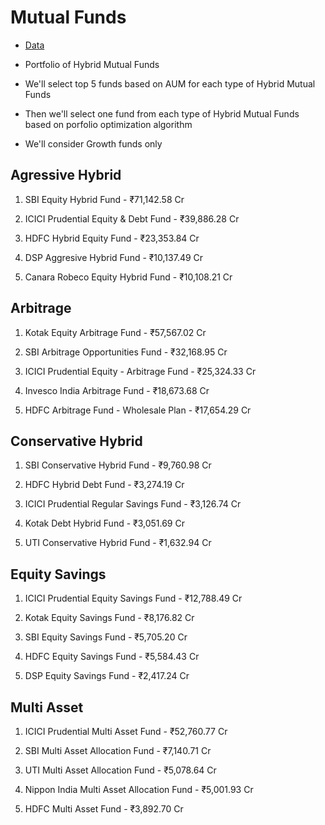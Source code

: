 # Mutual Funds

- [Data](https://www.amfiindia.com/net-asset-value/nav-history)

- Portfolio of Hybrid Mutual Funds
- We'll select top 5 funds based on AUM for each type of Hybrid Mutual Funds
- Then we'll select one fund from each type of Hybrid Mutual Funds based on porfolio optimization algorithm
- We'll consider Growth funds only

## Agressive Hybrid

1. SBI Equity Hybrid Fund - ₹71,142.58 Cr

2. ICICI Prudential Equity & Debt Fund - ₹39,886.28 Cr

3. HDFC Hybrid Equity Fund - ₹23,353.84 Cr

4. DSP Aggresive Hybrid Fund - ₹10,137.49 Cr

5. Canara Robeco Equity Hybrid Fund - ₹10,108.21 Cr

## Arbitrage

1. Kotak Equity Arbitrage Fund - ₹57,567.02 Cr

2. SBI Arbitrage Opportunities Fund - ₹32,168.95 Cr

3. ICICI Prudential Equity - Arbitrage Fund - ₹25,324.33 Cr

4. Invesco India Arbitrage Fund - ₹18,673.68 Cr

5. HDFC Arbitrage Fund - Wholesale Plan - ₹17,654.29 Cr

## Conservative Hybrid

1. SBI Conservative Hybrid Fund - ₹9,760.98 Cr

2. HDFC Hybrid Debt Fund - ₹3,274.19 Cr

3. ICICI Prudential Regular Savings Fund - ₹3,126.74 Cr

4. Kotak Debt Hybrid Fund - ₹3,051.69 Cr

5. UTI Conservative Hybrid Fund - ₹1,632.94 Cr

## Equity Savings

1. ICICI Prudential Equity Savings Fund - ₹12,788.49 Cr

2. Kotak Equity Savings Fund - ₹8,176.82 Cr

3. SBI Equity Savings Fund - ₹5,705.20 Cr

4. HDFC Equity Savings Fund - ₹5,584.43 Cr

5. DSP Equity Savings Fund - ₹2,417.24 Cr

## Multi Asset

1. ICICI Prudential Multi Asset Fund - ₹52,760.77 Cr

2. SBI Multi Asset Allocation Fund - ₹7,140.71 Cr

3. UTI Multi Asset Allocation Fund - ₹5,078.64 Cr

4. Nippon India Multi Asset Allocation Fund - ₹5,001.93 Cr

5. HDFC Multi Asset Fund - ₹3,892.70 Cr